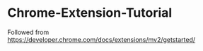 # Chrome-Extension-Tutorial

Followed from https://developer.chrome.com/docs/extensions/mv2/getstarted/
